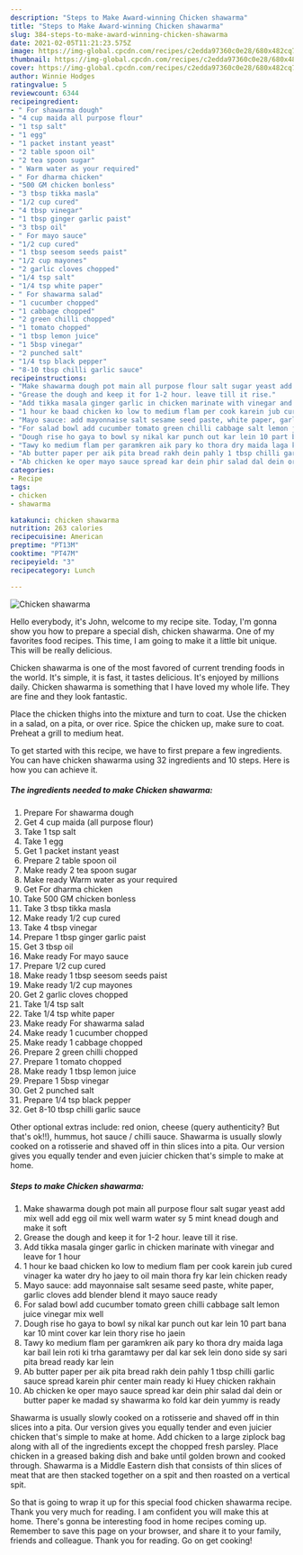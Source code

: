 ```yaml
---
description: "Steps to Make Award-winning Chicken shawarma"
title: "Steps to Make Award-winning Chicken shawarma"
slug: 384-steps-to-make-award-winning-chicken-shawarma
date: 2021-02-05T11:21:23.575Z
image: https://img-global.cpcdn.com/recipes/c2edda97360c0e28/680x482cq70/chicken-shawarma-recipe-main-photo.jpg
thumbnail: https://img-global.cpcdn.com/recipes/c2edda97360c0e28/680x482cq70/chicken-shawarma-recipe-main-photo.jpg
cover: https://img-global.cpcdn.com/recipes/c2edda97360c0e28/680x482cq70/chicken-shawarma-recipe-main-photo.jpg
author: Winnie Hodges
ratingvalue: 5
reviewcount: 6344
recipeingredient:
- " For shawarma dough"
- "4 cup maida all purpose flour"
- "1 tsp salt"
- "1 egg"
- "1 packet instant yeast"
- "2 table spoon oil"
- "2 tea spoon sugar"
- " Warm water as your required"
- " For dharma chicken"
- "500 GM chicken bonless"
- "3 tbsp tikka masla"
- "1/2 cup cured"
- "4 tbsp vinegar"
- "1 tbsp ginger garlic paist"
- "3 tbsp oil"
- " For mayo sauce"
- "1/2 cup cured"
- "1 tbsp seesom seeds paist"
- "1/2 cup mayones"
- "2 garlic cloves chopped"
- "1/4 tsp salt"
- "1/4 tsp white paper"
- " For shawarma salad"
- "1 cucumber chopped"
- "1 cabbage chopped"
- "2 green chilli chopped"
- "1 tomato chopped"
- "1 tbsp lemon juice"
- "1 5bsp vinegar"
- "2 punched salt"
- "1/4 tsp black pepper"
- "8-10 tbsp chilli garlic sauce"
recipeinstructions:
- "Make shawarma dough pot main all purpose flour salt sugar yeast add mix well add egg oil mix well warm water sy 5 mint knead dough and make it soft"
- "Grease the dough and keep it for 1-2 hour. leave till it rise."
- "Add tikka masala ginger garlic in chicken marinate with vinegar and leave for 1 hour"
- "1 hour ke baad chicken ko low to medium flam per cook karein jub cured vinager ka water dry ho jaey to oil main thora fry kar lein chicken ready"
- "Mayo sauce: add mayonnaise salt sesame seed paste, white paper, garlic cloves add blender blend it mayo sauce ready"
- "For salad bowl add cucumber tomato green chilli cabbage salt lemon juice vinegar mix well"
- "Dough rise ho gaya to bowl sy nikal kar punch out kar lein 10 part bana kar 10 mint cover kar lein thory rise ho jaein"
- "Tawy ko medium flam per garamkren aik pary ko thora dry maida laga kar bail lein roti ki trha garamtawy per dal kar sek lein dono side sy sari pita bread ready kar lein"
- "Ab butter paper per aik pita bread rakh dein pahly 1 tbsp chilli garlic sauce spread karein phir center main ready ki Huey chicken rakhain"
- "Ab chicken ke oper mayo sauce spread kar dein phir salad dal dein or butter paper ke madad sy shawarma ko fold kar dein yummy is ready"
categories:
- Recipe
tags:
- chicken
- shawarma

katakunci: chicken shawarma 
nutrition: 263 calories
recipecuisine: American
preptime: "PT13M"
cooktime: "PT47M"
recipeyield: "3"
recipecategory: Lunch

---
```



![Chicken shawarma](https://img-global.cpcdn.com/recipes/c2edda97360c0e28/680x482cq70/chicken-shawarma-recipe-main-photo.jpg)

Hello everybody, it's John, welcome to my recipe site. Today, I'm gonna show you how to prepare a special dish, chicken shawarma. One of my favorites food recipes. This time, I am going to make it a little bit unique. This will be really delicious.

Chicken shawarma is one of the most favored of current trending foods in the world. It's simple, it is fast, it tastes delicious. It's enjoyed by millions daily. Chicken shawarma is something that I have loved my whole life. They are fine and they look fantastic.

Place the chicken thighs into the mixture and turn to coat. Use the chicken in a salad, on a pita, or over rice. Spice the chicken up, make sure to coat. Preheat a grill to medium heat.


To get started with this recipe, we have to first prepare a few ingredients. You can have chicken shawarma using 32 ingredients and 10 steps. Here is how you can achieve it.

<!--inarticleads1-->

##### The ingredients needed to make Chicken shawarma:

1. Prepare  For shawarma dough
1. Get 4 cup maida (all purpose flour)
1. Take 1 tsp salt
1. Take 1 egg
1. Get 1 packet instant yeast
1. Prepare 2 table spoon oil
1. Make ready 2 tea spoon sugar
1. Make ready  Warm water as your required
1. Get  For dharma chicken
1. Take 500 GM chicken bonless
1. Take 3 tbsp tikka masla
1. Make ready 1/2 cup cured
1. Take 4 tbsp vinegar
1. Prepare 1 tbsp ginger garlic paist
1. Get 3 tbsp oil
1. Make ready  For mayo sauce
1. Prepare 1/2 cup cured
1. Make ready 1 tbsp seesom seeds paist
1. Make ready 1/2 cup mayones
1. Get 2 garlic cloves chopped
1. Take 1/4 tsp salt
1. Take 1/4 tsp white paper
1. Make ready  For shawarma salad
1. Make ready 1 cucumber chopped
1. Make ready 1 cabbage chopped
1. Prepare 2 green chilli chopped
1. Prepare 1 tomato chopped
1. Make ready 1 tbsp lemon juice
1. Prepare 1 5bsp vinegar
1. Get 2 punched salt
1. Prepare 1/4 tsp black pepper
1. Get 8-10 tbsp chilli garlic sauce


Other optional extras include: red onion, cheese (query authenticity? But that&#39;s ok!!), hummus, hot sauce / chilli sauce. Shawarma is usually slowly cooked on a rotisserie and shaved off in thin slices into a pita. Our version gives you equally tender and even juicier chicken that&#39;s simple to make at home. 

<!--inarticleads2-->

##### Steps to make Chicken shawarma:

1. Make shawarma dough pot main all purpose flour salt sugar yeast add mix well add egg oil mix well warm water sy 5 mint knead dough and make it soft
1. Grease the dough and keep it for 1-2 hour. leave till it rise.
1. Add tikka masala ginger garlic in chicken marinate with vinegar and leave for 1 hour
1. 1 hour ke baad chicken ko low to medium flam per cook karein jub cured vinager ka water dry ho jaey to oil main thora fry kar lein chicken ready
1. Mayo sauce: add mayonnaise salt sesame seed paste, white paper, garlic cloves add blender blend it mayo sauce ready
1. For salad bowl add cucumber tomato green chilli cabbage salt lemon juice vinegar mix well
1. Dough rise ho gaya to bowl sy nikal kar punch out kar lein 10 part bana kar 10 mint cover kar lein thory rise ho jaein
1. Tawy ko medium flam per garamkren aik pary ko thora dry maida laga kar bail lein roti ki trha garamtawy per dal kar sek lein dono side sy sari pita bread ready kar lein
1. Ab butter paper per aik pita bread rakh dein pahly 1 tbsp chilli garlic sauce spread karein phir center main ready ki Huey chicken rakhain
1. Ab chicken ke oper mayo sauce spread kar dein phir salad dal dein or butter paper ke madad sy shawarma ko fold kar dein yummy is ready


Shawarma is usually slowly cooked on a rotisserie and shaved off in thin slices into a pita. Our version gives you equally tender and even juicier chicken that&#39;s simple to make at home. Add chicken to a large ziplock bag along with all of the ingredients except the chopped fresh parsley. Place chicken in a greased baking dish and bake until golden brown and cooked through. Shawarma is a Middle Eastern dish that consists of thin slices of meat that are then stacked together on a spit and then roasted on a vertical spit. 

So that is going to wrap it up for this special food chicken shawarma recipe. Thank you very much for reading. I am confident you will make this at home. There's gonna be interesting food in home recipes coming up. Remember to save this page on your browser, and share it to your family, friends and colleague. Thank you for reading. Go on get cooking!
